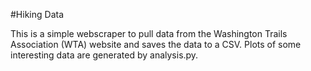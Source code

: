 #Hiking Data

This is a simple webscraper to pull data from the Washington Trails Association (WTA) website and saves the data to a CSV. Plots of some interesting data are generated by analysis.py.